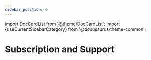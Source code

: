 ```yaml
---
sidebar_position: 0
---
```


import DocCardList from '@theme/DocCardList';
import {useCurrentSidebarCategory} from '@docusaurus/theme-common';

# Subscription and Support

<DocCardList items={useCurrentSidebarCategory().items}/>